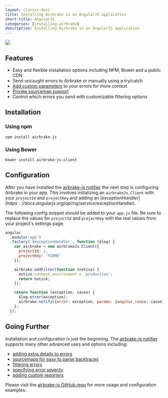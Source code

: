 ```yaml
---
layout: classic-docs
title: Installing Airbrake in an AngularJS application
short-title: AngularJS
categories: [installing-airbrake]
description: Installing Airbrake in an AngularJS application
---
```


![](https://s3.amazonaws.com/document-resources/jsbrakeman.png)

## Features

- Easy and flexible installation options including NPM, Bower and a public CDN
- Send uncaught errors to Airbrake or manually using a try/catch
- [Add custom parameters](https://github.com/airbrake/airbrake-js#filtering-errors) to your errors for more context
- [Private sourcemap support](/docs/installing-airbrake/private-sourcemaps)
- Control which errors you send with customizable filtering options

## Installation

### Using npm

```
npm install airbrake-js
```

### Using Bower

```
bower install airbrake-js-client
```

## Configuration

After you have installed the [airbrake-js notifier](https://github.com/airbrake/airbrake-js)
the next step is configuring Airbrake in your app. This involves initializing
an `airbrakeJs.Client` with your `projectId` and `projectKey` and adding an
[$exceptionHandler](https://docs.angularjs.org/api/ng/service/$exceptionHandler).

The following config snippet should be added to your `app.js`
file. Be sure to replace the values for `projectId` and `projectKey` with the
real values from your project's settings page.

```js
angular
  .module('app')
  .factory('$exceptionHandler', function ($log) {
    var airbrake = new airbrakeJs.Client({
      projectId: 1,
      projectKey: 'FIXME'
    });

    airbrake.addFilter(function (notice) {
      notice.context.environment = 'production';
      return notice;
    });

    return function (exception, cause) {
      $log.error(exception);
      airbrake.notify({error: exception, params: {angular_cause: cause}});
    };
  });
```

## Going Further

Installation and configuration is just the beginning. The [airbrake-js
notifier](https://github.com/airbrake/airbrake-js) supports many other advanced uses and options including:

- [adding extra details to errors](https://github.com/airbrake/airbrake-js#notice-annotations)
- [sourcemaps for easy to parse backtraces](https://github.com/airbrake/airbrake-js#source-map)
- [filtering errors](https://github.com/airbrake/airbrake-js#filtering-errors)
- [specifying error severity](https://github.com/airbrake/airbrake-js#severity)
- [adding custom reporters](https://github.com/airbrake/airbrake-js#custom-reporters)

Please visit the [airbrake-js GitHub repo](https://github.com/airbrake/airbrake-js)
for more usage and configuration examples.
